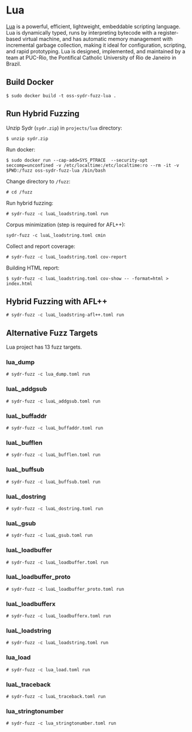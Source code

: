 # Lua

[Lua][lua-homepage] is a powerful, efficient, lightweight, embeddable
scripting language. Lua is dynamically typed, runs by interpreting bytecode
with a register-based virtual machine, and has automatic memory management with
incremental garbage collection, making it ideal for configuration, scripting,
and rapid prototyping. Lua is designed, implemented, and maintained by a team
at PUC-Rio, the Pontifical Catholic University of Rio de Janeiro in Brazil.

## Build Docker

    $ sudo docker build -t oss-sydr-fuzz-lua .

## Run Hybrid Fuzzing

Unzip Sydr (`sydr.zip`) in `projects/lua` directory:

    $ unzip sydr.zip

Run docker:

    $ sudo docker run --cap-add=SYS_PTRACE  --security-opt seccomp=unconfined -v /etc/localtime:/etc/localtime:ro --rm -it -v $PWD:/fuzz oss-sydr-fuzz-lua /bin/bash

Change directory to `/fuzz`:

    # cd /fuzz

Run hybrid fuzzing:

    # sydr-fuzz -c luaL_loadstring.toml run

Corpus minimization (step is required for AFL++):

	sydr-fuzz -c luaL_loadstring.toml cmin

Collect and report coverage:

    # sydr-fuzz -c luaL_loadstring.toml cov-report

Building HTML report:

	$ sydr-fuzz -c luaL_loadstring.toml cov-show -- -format=html > index.html

## Hybrid Fuzzing with AFL++

    # sydr-fuzz -c luaL_loadstring-afl++.toml run

## Alternative Fuzz Targets

Lua project has 13 fuzz targets.

### lua_dump

    # sydr-fuzz -c lua_dump.toml run

### luaL_addgsub

    # sydr-fuzz -c luaL_addgsub.toml run

### luaL_buffaddr

    # sydr-fuzz -c luaL_buffaddr.toml run

### luaL_bufflen

    # sydr-fuzz -c luaL_bufflen.toml run

### luaL_buffsub

    # sydr-fuzz -c luaL_buffsub.toml run

### luaL_dostring

    # sydr-fuzz -c luaL_dostring.toml run

### luaL_gsub

    # sydr-fuzz -c luaL_gsub.toml run

### luaL_loadbuffer

    # sydr-fuzz -c luaL_loadbuffer.toml run

### luaL_loadbuffer_proto

    # sydr-fuzz -c luaL_loadbuffer_proto.toml run

### luaL_loadbufferx

    # sydr-fuzz -c luaL_loadbufferx.toml run

### luaL_loadstring

    # sydr-fuzz -c luaL_loadstring.toml run

### lua_load

    # sydr-fuzz -c lua_load.toml run

### luaL_traceback

    # sydr-fuzz -c luaL_traceback.toml run

### lua_stringtonumber

    # sydr-fuzz -c lua_stringtonumber.toml run

[lua-homepage]: https://www.lua.org/about.html
